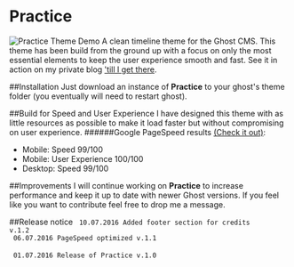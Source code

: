 # Practice

![Practice Theme Demo](https://github.com/Dennis-Mayk/Practice/blob/master/Practice.png)
A clean timeline theme for the Ghost CMS.
This theme has been build from the ground up with a focus on only the most essential elements to keep the user experience smooth and fast.
See it in action on my private blog <a href="https://tilligetthere.com" target="_blank">'till I get there</a>.

##Installation
Just download an instance of <b>Practice</b> to your ghost's theme folder (you eventually will need to restart ghost).

##Build for Speed and User Experience
I have designed this theme with as little resources as possible to make it load faster but without compromising on user experience.
######Google PageSpeed results [(Check it out)](https://developers.google.com/speed/pagespeed/insights/?url=https%3A%2F%2Ftilligetthere.com%2F&tab=mobile):
<ul>
<li>Mobile: Speed 99/100</li>
<li>Mobile: User Experience 100/100</li>
<li>Desktop: Speed 99/100</li>
</ul>

##Improvements
I will continue working on <b>Practice</b> to increase performance and keep it up to date with newer Ghost versions.
If you feel like you want to contribute feel free to drop me a message.

##Release notice
<code>
10.07.2016 Added footer section for credits v.1.2
</code><br>
<code>
06.07.2016 PageSpeed optimized v.1.1
</code><br>
<code>
01.07.2016 Release of Practice v.1.0
</code>
